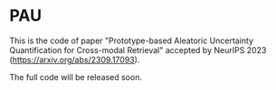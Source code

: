 # PAU

This is the code of paper "Prototype-based Aleatoric Uncertainty Quantification
for Cross-modal Retrieval" accepted by NeurIPS 2023 (https://arxiv.org/abs/2309.17093).

The full code will be released soon.
